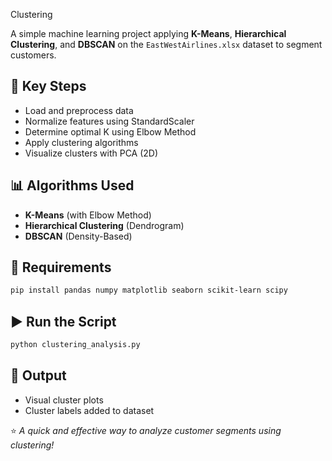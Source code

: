 Clustering

A simple machine learning project applying **K-Means**, **Hierarchical Clustering**, and **DBSCAN** on the `EastWestAirlines.xlsx` dataset to segment customers.

## 🔹 Key Steps

* Load and preprocess data
* Normalize features using StandardScaler
* Determine optimal K using Elbow Method
* Apply clustering algorithms
* Visualize clusters with PCA (2D)

## 📊 Algorithms Used

* **K-Means** (with Elbow Method)
* **Hierarchical Clustering** (Dendrogram)
* **DBSCAN** (Density-Based)

## 📂 Requirements

```bash
pip install pandas numpy matplotlib seaborn scikit-learn scipy
```

## ▶️ Run the Script

```bash
python clustering_analysis.py
```

## 📌 Output

* Visual cluster plots
* Cluster labels added to dataset

⭐ *A quick and effective way to analyze customer segments using clustering!*
